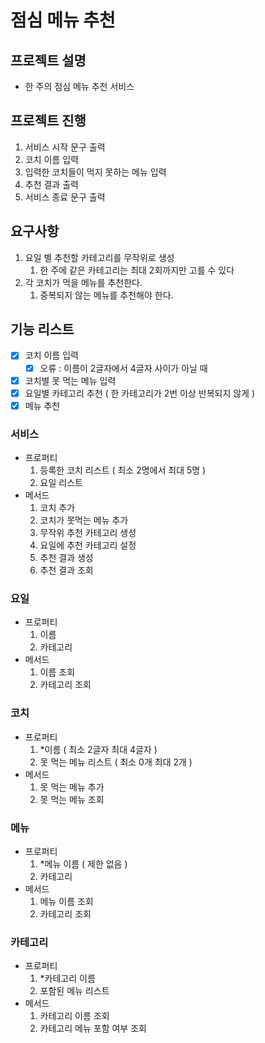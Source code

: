 # 점심 메뉴 추천

## 프로젝트 설명

- 한 주의 점심 메뉴 추천 서비스

## 프로젝트 진행

1. 서비스 시작 문구 출력
2. 코치 이름 입력
3. 입력한 코치들이 먹지 못하는 메뉴 입력
4. 추천 결과 출력
5. 서비스 종료 문구 출력

## 요구사항

1. 요일 별 추천할 카테고리를 무작위로 생성
    1. 한 주에 같은 카테고리는 최대 2회까지만 고를 수 있다
2. 각 코치가 먹을 메뉴를 추천한다.
    1. 중복되지 않는 메뉴를 추천해야 한다.

## 기능 리스트
- [X]  코치 이름 입력
    - [X]  오류 : 이름이 2글자에서 4글자 사이가 아닐 때
- [X]  코치별 못 먹는 메뉴 입력
- [X]  요일별 카테고리 추천 ( 한 카테고리가 2번 이상 반복되지 않게 )
- [X]  메뉴 추천

### 서비스

- 프로퍼티
    1. 등록한 코치 리스트 ( 최소 2명에서 최대 5명 )
    2. 요일 리스트
- 메서드
    1. 코치 추가
    2. 코치가 못먹는 메뉴 추가
    3. 무작위 추천 카테고리 생성
    4. 요일에 추천 카테고리 설정
    5. 추천 결과 생성
    6. 추천 결과 조회
    

### 요일

- 프로퍼티
    1. 이름
    2. 카테고리
- 메서드
    1. 이름 조회
    2. 카테고리 조회
    

### 코치

- 프로퍼티
    1. *이름 ( 최소 2글자 최대 4글자 )
    2. 못 먹는 메뉴 리스트 ( 최소 0개 최대 2개 )
- 메서드
    1. 못 먹는 메뉴 추가
    2. 못 먹는 메뉴 조회

### 메뉴

- 프로퍼티
    1. *메뉴 이름 ( 제한 없음 )
    2. 카테고리
- 메서드
    1. 메뉴 이름 조회
    2. 카테고리 조회

### 카테고리

- 프로퍼티
    1. *카테고리 이름
    2. 포함된 메뉴 리스트
- 메서드
    1. 카테고리 이름 조회
    2. 카테고리 메뉴 포함 여부 조회

###